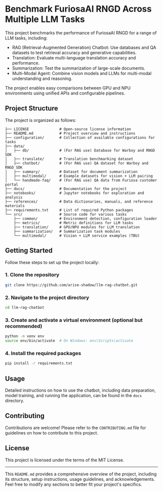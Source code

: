 # Benchmark FuriosaAI RNGD Across Multiple LLM Tasks

This project benchmarks the performance of FuriosaAI RNGD for a range of LLM tasks, including:
- RAG (Retrieval-Augmented Generation) Chatbot: Use databases and QA datasets to test retrieval accuracy and generative capabilities.
- Translation: Evaluate multi-language translation accuracy and performance.
- Summarization: Test the summarization of large-scale documents.
- Multi-Modal Agent: Combine vision models and LLMs for multi-modal understanding and reasoning.

The project enables easy comparisons between GPU and NPU environments using unified APIs and configurable pipelines.

## Project Structure

The project is organized as follows:

```
├── LICENSE              # Open-source license information
├── README.md            # Project overview and instructions
├── configuration/       # Collection of available configurations for tasks
├── data/
│   ├── db/              # (For RAG use) Database for Warboy and RNGD SDK
│   ├── translate/       # Translation benchmarking dataset
│   ├── chatbot/         # (For RAG use) QA dataset for Warboy and RNGD SDK
│   ├── summary/         # Dataset for document summarization
│   ├── multimodal/      # Example datasets for vision + LLM pairing
│   └── handmade-faq/    # (For RAG use) QA data from Furiosa customer portal
├── docs/                # Documentation for the project
├── notebooks/           # Jupyter notebooks for exploration and analysis
├── references/          # Data dictionaries, manuals, and reference materials
├── requirements.txt     # List of required Python packages
└── src/                 # Source code for various tasks
    ├── common/          # Environment detection, configuration loader
    ├── metrics/         # Metric definitions for LLM tasks
    ├── translation/     # GPU/NPU modules for LLM translation
    ├── summarization/   # Summarization task modules
    └── multimodal/      # Vision + LLM service examples (TBU)
```

## Getting Started

Follow these steps to set up the project locally:

### 1. Clone the repository

```bash
git clone https://github.com/arise-shadow/llm-rag-chatbot.git
```

### 2. Navigate to the project directory

```bash
cd llm-rag-chatbot
```

### 3. Create and activate a virtual environment (optional but recommended)

```bash
python -m venv env
source env/bin/activate  # On Windows: env\Scripts\activate
```

### 4. Install the required packages

```bash
pip install -r requirements.txt
```

## Usage

Detailed instructions on how to use the chatbot, including data preparation, model training, and running the application, can be found in the `docs` directory.

## Contributing

Contributions are welcome! Please refer to the `CONTRIBUTING.md` file for guidelines on how to contribute to this project.

## License

This project is licensed under the terms of the MIT License.

---

This `README.md` provides a comprehensive overview of the project, including its structure, setup instructions, usage guidelines, and acknowledgements. Feel free to modify any sections to better fit your project's specifics.